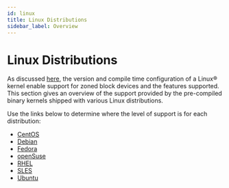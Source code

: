 ```yaml
---
id: linux
title: Linux Distributions
sidebar_label: Overview
---
```


# Linux Distributions

As discussed [here](../linux/overview.md), the version and compile
time configuration of a Linux&reg; kernel enable support for zoned block
devices and the features supported. This section gives an overview of the
support provided by the pre-compiled binary kernels shipped with various Linux
distributions.

Use the links below to determine where the level of support is for each
distribution:

 - [CentOS](../distributions/centos.md)
 - [Debian](../distributions/debian.md)
 - [Fedora](../distributions/fedora.md)
 - [openSuse](../distributions/opensuse.md)
 - [RHEL](../distributions/rhel.md)
 - [SLES](../distributions/sles.md)
 - [Ubuntu](../distributions/ubuntu.md)
 




